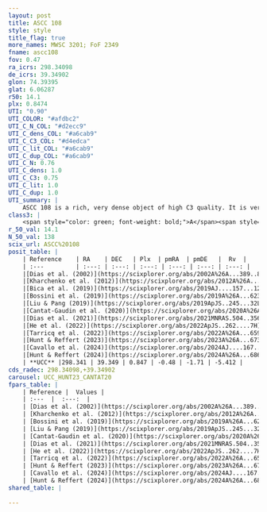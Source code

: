 ```yaml
---
layout: post
title: ASCC 108
style: style
title_flag: true
more_names: MWSC 3201; FoF 2349
fname: ascc108
fov: 0.47
ra_icrs: 298.34098
de_icrs: 39.34902
glon: 74.39395
glat: 6.06287
r50: 14.1
plx: 0.8474
UTI: "0.90"
UTI_COLOR: "#afdbc2"
UTI_C_N_COL: "#d2ecc9"
UTI_C_dens_COL: "#a6cab9"
UTI_C_C3_COL: "#d4edca"
UTI_C_lit_COL: "#a6cab9"
UTI_C_dup_COL: "#a6cab9"
UTI_C_N: 0.76
UTI_C_dens: 1.0
UTI_C_C3: 0.75
UTI_C_lit: 1.0
UTI_C_dup: 1.0
UTI_summary: |
    ASCC 108 is a rich, very dense object of high C3 quality. It is very well-studied in the literature.
class3: |
    <span style="color: green; font-weight: bold;">A</span><span style="color: #FFC300; font-weight: bold;">B</span>
r_50_val: 14.1
N_50_val: 138
scix_url: ASCC%20108
posit_table: |
    | Reference    | RA    | DEC   | Plx  | pmRA  | pmDE   |  Rv  |
    | :---         | :---: | :---: | :---: | :---: | :---: | :---: |
    |[Dias et al. (2002)](https://scixplorer.org/abs/2002A%26A...389..871D) | 298.454 | 39.37 | -- | -0.21 | -0.81 | -- |
    |[Kharchenko et al. (2012)](https://scixplorer.org/abs/2012A%26A...543A.156K) | 298.455 | 39.4 | -- | -0.6 | -0.37 | -- |
    |[Bica et al. (2019)](https://scixplorer.org/abs/2019AJ....157...12B) | 299.549 | 38.869 | -- | -- | -- | -- |
    |[Bossini et al. (2019)](https://scixplorer.org/abs/2019A%26A...623A.108B) | 298.306 | 39.349 | -- | -- | -- | -- |
    |[Liu & Pang (2019)](https://scixplorer.org/abs/2019ApJS..245...32L) | 298.276 | 39.294 | 0.873 | -0.475 | -1.679 | -- |
    |[Cantat-Gaudin et al. (2020)](https://scixplorer.org/abs/2020A%26A...640A...1C) | 298.306 | 39.349 | 0.838 | -0.519 | -1.69 | -- |
    |[Dias et al. (2021)](https://scixplorer.org/abs/2021MNRAS.504..356D) | 298.316 | 39.313 | 0.837 | -0.509 | -1.691 | -- |
    |[He et al. (2022)](https://scixplorer.org/abs/2022ApJS..262....7H) | 298.32 | 39.363 | 0.847 | -0.473 | -1.722 | -- |
    |[Tarricq et al. (2022)](https://scixplorer.org/abs/2022A%26A...659A..59T) | 298.355 | 39.328 | 0.846 | -0.474 | -1.713 | -- |
    |[Hunt & Reffert (2023)](https://scixplorer.org/abs/2023A%26A...673A.114H) | 298.387 | 39.343 | 0.837 | -0.475 | -1.727 | -8.813 |
    |[Cavallo et al. (2024)](https://scixplorer.org/abs/2024AJ....167...12C) | 298.331 | 39.36 | 0.838 | -- | -- | -- |
    |[Hunt & Reffert (2024)](https://scixplorer.org/abs/2024A%26A...686A..42H) | 298.387 | 39.343 | 0.837 | -0.475 | -1.727 | -8.813 |
    | **UCC** |298.341 | 39.349 | 0.847 | -0.48 | -1.71 | -5.412 | 
cds_radec: 298.34098,+39.34902
carousel: UCC_HUNT23_CANTAT20
fpars_table: |
    | Reference |  Values |
    | :---  |  :---:  |
    | [Dias et al. (2002)](https://scixplorer.org/abs/2002A%26A...389..871D) | `E(B-V)=0.05, Dist=1100.0, Age=8.64` |
    | [Kharchenko et al. (2012)](https://scixplorer.org/abs/2012A%26A...543A.156K) | `e_bv=0.05, distance=1039, log_age=8.425` |
    | [Bossini et al. (2019)](https://scixplorer.org/abs/2019A%26A...623A.108B) | `AV=0.341, Dist=10.149, logA=7.911, Fe/H=0.0` |
    | [Liu & Pang (2019)](https://scixplorer.org/abs/2019ApJS..245...32L) | `Age=0.058, Z=0.5` |
    | [Cantat-Gaudin et al. (2020)](https://scixplorer.org/abs/2020A%26A...640A...1C) | `AVNN=0.34, DMNN=10.32, AgeNN=8.03` |
    | [Dias et al. (2021)](https://scixplorer.org/abs/2021MNRAS.504..356D) | `Av=0.464, Dist=1138, logage=8.334, [Fe/H]=0.093` |
    | [He et al. (2022)](https://scixplorer.org/abs/2022ApJS..262....7H) | `A0=0.8, logAge=7.8` |
    | [Tarricq et al. (2022)](https://scixplorer.org/abs/2022A%26A...659A..59T) | `Dist=1129, logAgeNN=8.04` |
    | [Hunt & Reffert (2023)](https://scixplorer.org/abs/2023A%26A...673A.114H) | `AV50=0.371, diffAV50=1.154, MOD50=10.282, logAge50=8.28` |
    | [Cavallo et al. (2024)](https://scixplorer.org/abs/2024AJ....167...12C) | `AV50=0.5, dMod50=10.36, logAge50=8.47, [Fe/H]50=0.35` |
    | [Hunt & Reffert (2024)](https://scixplorer.org/abs/2024A%26A...686A..42H) | `MassJ=474.126` |
shared_table: |
    
---
```

